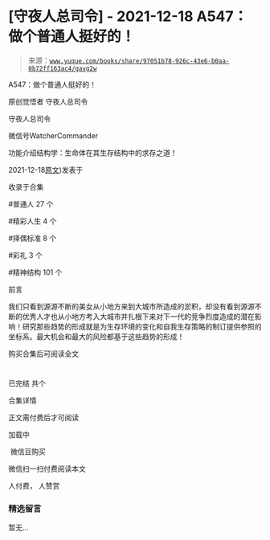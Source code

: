 # [守夜人总司令] - 2021-12-18 A547：做个普通人挺好的！

> 来源：[`www.yuque.com/books/share/97051b78-926c-43e6-b0aa-0b72ff163ac4/gavg2w`](https://www.yuque.com/books/share/97051b78-926c-43e6-b0aa-0b72ff163ac4/gavg2w)



A547：做个普通人挺好的！ 

原创觉悟者 守夜人总司令 

守夜人总司令 

微信号WatcherCommander 

功能介绍结构学：生命体在其生存结构中的求存之道！ 

2021-12-18[原文](https://mp.weixin.qq.com/s?__biz=MzAxNDk1NjI2Mw==&mid=2247487656&idx=1&sn=829631501f55233a5505d61fe990c731&chksm=9b8a3320acfdba360477b5f1e528c337ed849efb0a22e1579aa994b4b97916b09033124f68c1#rd))发表于 

收录于合集 

#普通人 27 个 

#精彩人生 4 个 

#择偶标准 8 个 

#彩礼 3 个 

#精神结构 101 个 

前言 

我们只看到源源不断的美女从小地方来到大城市所造成的淤积，却没有看到源源不断的优秀人才也从小地方考入大城市并扎根下来对下一代的竞争烈度造成的潜在影响！研究那些趋势的形成就是为生存环境的变化和自我生存策略的制订提供参照的坐标系。最大机会和最大的风险都基于这些趋势的形成！ 

购买合集后可阅读全文 

# 

已完结 共个 

合集详情 

正文需付费后才可阅读 

加载中 

 微信豆购买 

微信扫一扫付费阅读本文 

人付费， 人赞赏 

### 精选留言 

暂无...